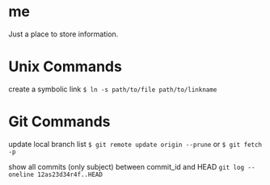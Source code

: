 # me
Just a place to store information.


# Unix Commands

create a symbolic link
`$ ln -s path/to/file path/to/linkname`


# Git Commands

update local branch list
`$ git remote update origin --prune` or `$ git fetch -p`

show all commits (only subject) between commit_id and HEAD
`git log --oneline 12as23d34r4f..HEAD` 
